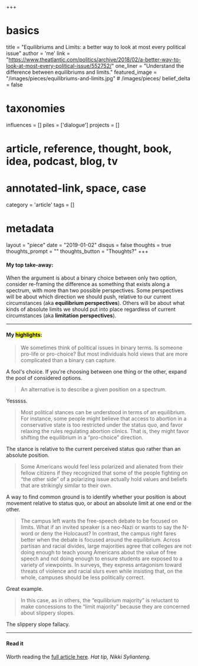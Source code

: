 +++
# basics
title     		 	= "Equilibriums and Limits: a better way to look at most every political issue"
author    		 	= 'me'
link      		 	= "https://www.theatlantic.com/politics/archive/2018/02/a-better-way-to-look-at-most-every-political-issue/552752/"
one_liner 		 	= "Understand the difference between equilibriums and limits."
featured_image 	= "/images/pieces/equilibriums-and-limits.jpg" # /images/pieces/
belief_delta   	= false

# taxonomies

influences		 	= []
piles     		 	= ['dialogue']
projects			 	= []

# article, reference, thought, book, idea, podcast, blog, tv

# annotated-link, space, case

category  		 	= 'article'
tags					 	= []

# metadata

layout	    	 	= "piece"
date      		 	= "2019-01-02"
disqus    		 	= false
thoughts			 	= true
thoughts_prompt = ""
thoughts_button = "Thoughts?"
+++

#### My top take-away:

When the argument is about a binary choice between only two option, consider re-framing the difference as something that exists along a spectrum, with more than two possible perspectives. Some perspectives will be about which direction we should push, relative to our current circumstances (aka **equilibrium perspectives**). Others will be about what kinds of absolute limits we should put into place regardless of current circumstances (aka **limitation perspectives**). 

----

#### My <mark>highlights</mark>:

> We sometimes think of political issues in binary terms. Is someone pro-life or pro-choice? But most individuals hold views that are more complicated than a binary can capture.

A fool's choice. If you're choosing between one thing or the other, expand the pool of considered options.


> An alternative is to describe a given position on a spectrum.

Yesssss.


> Most political stances can be understood in terms of an equilibrium. For instance, some people might believe that access to abortion in a conservative state is too restricted under the status quo, and favor relaxing the rules regulating abortion clinics. That is, they might favor shifting the equilibrium in a “pro-choice” direction.

The stance is relative to the current perceived status quo rather than an absolute position.


> Some Americans would feel less polarized and alienated from their fellow citizens if they recognized that some of the people fighting on “the other side” of a polarizing issue actually hold values and beliefs that are strikingly similar to their own.

A way to find common ground is to identify whether your position is about movement relative to status quo, or about an absolute limit at one end or the other.


> The campus left wants the free-speech debate to be focused on limits. What if an invited speaker is a neo-Nazi or wants to say the N-word or deny the Holocaust? In contrast, the campus right fares better when the debate is focused around the equilibrium. Across partisan and racial divides, large majorities agree that colleges are not doing enough to teach young Americans about the value of free speech and not doing enough to ensure students are exposed to a variety of viewpoints. In surveys, they express antagonism toward threats of violence and racial slurs even while insisting that, on the whole, campuses should be less politically correct.

Great example.


> In this case, as in others, the “equilibrium majority” is reluctant to make concessions to the “limit majority” because they are concerned about slippery slopes.

The slippery slope fallacy.

----

#### Read it

Worth reading the [full article here](https://www.theatlantic.com/politics/archive/2018/02/a-better-way-to-look-at-most-every-political-issue/552752/). *Hat tip, Nikki Sylianteng.*


